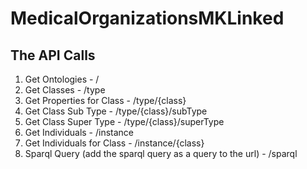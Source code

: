 # MedicalOrganizationsMKLinked

## The API Calls

1. Get Ontologies - /
2. Get Classes - /type
3. Get Properties for Class - /type/{class}
4. Get Class Sub Type - /type/{class}/subType
5. Get Class Super Type - /type/{class}/superType
6. Get Individuals - /instance
7. Get Individuals for Class - /instance/{class}
8. Sparql Query (add the sparql query as a query to the url) - /sparql
